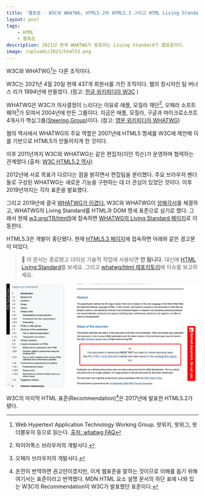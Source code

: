 ```yaml
---
title: '웹표준 - W3C와 WHATWG, HTML5.2와 HTML5.3 그리고 HTML Living Standard는 무엇인가?'
layout: post
tags: 
    - HTML
    - 웹표준
description: 2021년 현재 WHATWG가 발표하는 Living Standard가 웹표준이다.
image: /uploads/2021/html53.png
---
```


W3C와 WHATWG[^pronounce]는 다른 조직이다.

W3C는 2021년 4월 20일 현재 437개 회원사를 가진 조직이다. 웹의 창시자인 팀 버너스 리가 1994년에 만들었다. (참고: [한글 위키피디아 W3C](https://ko.wikipedia.org/wiki/W3C) )

WHATWG은 W3C가 의사결정이 느리다는 이유로 애플, 모질라 재단[^firefox], 오페라 소프트웨어[^opera]가 모여서 2004년에 만든 그룹이다. 지금은 애플, 모질라, 구글과 마이크로소프트 4개사가 핵심그룹([Steering Group][steering])이다. (참고: [영문 위키피디아 WHATWG](https://en.wikipedia.org/wiki/WHATWG))

웹의 역사에서 WHATWG의 주요 역할은 2007년에 HTML5 명세를 W3C에 제안해 이를 기반으로 HTML5가 만들어지게 한 것이다. 

이후 2011년까지 W3C와 WHATWG는 같은 편집자(이안 힉슨)가 운영하며 협력하는 관계였다.(출처: [W3C HTML5.2 역사][html52])

2012년에 서로 목표가 다르다는 점을 밝히면서 편집팀을 분리했다. 주요 브라우저 벤더들로 구성된 WHATWG는 새로운 기능을 구현하는 데 더 관심이 있었던 것이다. 이후 2019년까지는 각자 표준을 발표했다. 

그리고 2019년에 결국 [WHATWG가 이겼다.][win] W3C와 WHATWG이 [양해각서][mou]를 체결하고, WHATWG의 Living Standard를 HTML과 DOM 명세 표준으로 삼기로 했다. 그래서 현재 [w3.org/TR/html5](https://www.w3.org/TR/html5)에 접속하면 [WHATWG의 Living Standard 페이지](https://html.spec.whatwg.org/)로 이동한다.

HTML5.3은 개발이 중단됐다. 현재 [HTML5.3 페이지][html53]에 접속하면 아래와 같은 경고문이 떠있다.

> 🚩 이 문서는 종료됐고 더이상 기술적 작업에 사용되면 **안 됩니다.** 대신에 [HTML Living Standard](https://html.spec.whatwg.org/)를 보세요. 그리고 [whatwg/html 레포지토리](https://github.com/whatwg/html/issues)에 이슈를 보고하세요.

![](/uploads/2021/html53.png)

W3C의 마지막 HTML 표준(Recommendation)[^recommendation]은 2017년에 발표한 HTML5.2가 됐다.

[^pronounce]: Web Hypertext Application Technology Working Group. 왓위지, 왓위그, 왓더블유지 등으로 읽는다. [출처: whatwg FAQ](https://whatwg.org/faq)
[^firefox]: 파이어폭스 브라우저의 개발사다.
[^opera]: 오페라 브라우저의 개발사다.
[^recommendation]: 온전히 번역하면 권고안이겠지만, 이게 웹표준을 말하는 것이므로 이해를 돕기 위해 여기서는 표준이라고 번역했다. MDN HTML 요소 설명 문서의 하단 표에 나와 있는 W3C의 Recommendation이 W3C가 발표했던 표준이다.

[steering]: https://whatwg.org/sg-agreement
[win]: https://www.zdnet.com/article/browser-vendors-win-war-with-w3c-over-html-and-dom-standards/
[html52]: https://www.w3.org/TR/html52/introduction.html#introduction-history
[html53]: https://www.w3.org/TR/html53/
[mou]: https://www.w3.org/2019/04/WHATWG-W3C-MOU.html